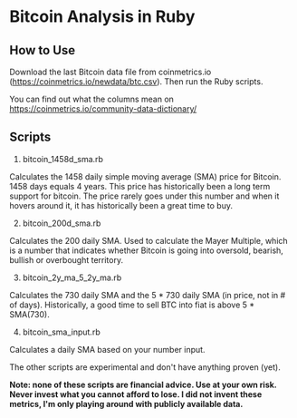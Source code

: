 # Bitcoin Analysis in Ruby

## How to Use

Download the last Bitcoin data file from coinmetrics.io (https://coinmetrics.io/newdata/btc.csv). Then run the Ruby scripts.

You can find out what the columns mean on https://coinmetrics.io/community-data-dictionary/

## Scripts

1. bitcoin_1458d_sma.rb

Calculates the 1458 daily simple moving average (SMA) price for Bitcoin. 1458 days equals 4 years. This price has historically been a long term support for bitcoin. The price rarely goes under this number and when it hovers around it, it has historically been a great time to buy.

2. bitcoin_200d_sma.rb

Calculates the 200 daily SMA. Used to calculate the Mayer Multiple, which is a number that indicates whether Bitcoin is going into oversold, bearish, bullish or overbought territory.

3. bitcoin_2y_ma_5_2y_ma.rb

Calculates the 730 daily SMA and the 5 * 730 daily SMA (in price, not in # of days). Historically, a good time to sell BTC into fiat is above 5 * SMA(730).

4. bitcoin_sma_input.rb

Calculates a daily SMA based on your number input.


The other scripts are experimental and don't have anything proven (yet).

**Note: none of these scripts are financial advice. Use at your own risk. Never invest what you cannot afford to lose. I did not invent these metrics, I'm only playing around with publicly available data.**
